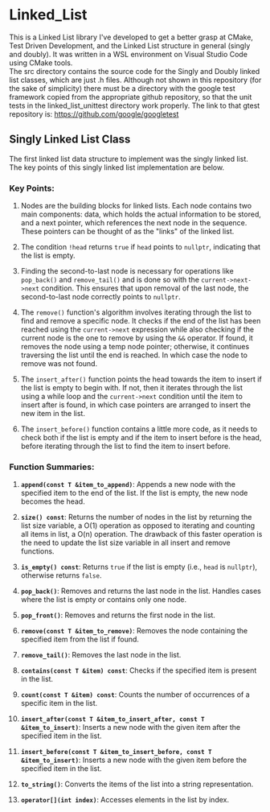# Linked_List
This is a Linked List library I've developed to get a better grasp at CMake, Test Driven Development, and the Linked List structure in general (singly and doubly). It was written in a WSL environment on Visual Studio Code using CMake tools. \
The src directory contains the source code for the Singly and Doubly linked list classes, which are just .h files. Although not shown in this repository (for the sake of simplicity) there must be a directory with the google test framework copied from the appropriate github repository, so that the unit tests in the linked_list_unittest directory work properly. The link to that gtest repository is: https://github.com/google/googletest

## Singly Linked List Class

The first linked list data structure to implement was the singly linked list. The key points of this singly linked list implementation are below. 

### Key Points:
1. Nodes are the building blocks for linked lists. Each node contains two main components: data, which holds the actual information to be stored, and a next pointer, which references the next node in the sequence. These pointers can be thought of as the "links" of the linked list.

2. The condition `!head` returns `true` if `head` points to `nullptr`, indicating that the list is empty. 

3. Finding the second-to-last node is necessary for operations like `pop_back()` and `remove_tail()` and is done so with the `current->next->next` condition. This ensures that upon removal of the last node, the second-to-last node correctly points to `nullptr`.

4. The `remove()` function's algorithm involves iterating through the list to find and remove a specific node. It checks if the end of the list has been reached using the `current->next` expression while also checking if the current node is the one to remove by using the `&&` operator. If found, it removes the node using a temp node pointer; otherwise, it continues traversing the list until the end is reached. In which case the node to remove was not found.

5. The `insert_after()` function points the head towards the item to insert if the list is empty to begin with. If not, then it iterates through the list using a while loop and the `current->next` condition until the item to insert after is found, in which case pointers are arranged to insert the new item in the list. 

6. The  `insert_before()` function contains a little more code, as it needs to check both if the list is empty and if the item to insert before is the head, before iterating through the list to find the item to insert before. 

### Function Summaries:

1. **`append(const T &item_to_append)`**: Appends a new node with the specified item to the end of the list. If the list is empty, the new node becomes the head.

2. **`size() const`**: Returns the number of nodes in the list by returning the list size variable, a O(1) operation as opposed to iterating and counting all items in list, a O(n) operation. The drawback of this faster operation is the need to update the list size variable in all insert and remove functions.

3. **`is_empty() const`**: Returns `true` if the list is empty (i.e., `head` is `nullptr`), otherwise returns `false`.

4. **`pop_back()`**: Removes and returns the last node in the list. Handles cases where the list is empty or contains only one node.

5. **`pop_front()`**: Removes and returns the first node in the list.

6. **`remove(const T &item_to_remove)`**: Removes the node containing the specified item from the list if found.

7. **`remove_tail()`**: Removes the last node in the list.

8. **`contains(const T &item) const`**: Checks if the specified item is present in the list.

9. **`count(const T &item) const`**: Counts the number of occurrences of a specific item in the list.

10. **`insert_after(const T &item_to_insert_after, const T &item_to_insert)`**: Inserts a new node with the given item after the specified item in the list.

11. **`insert_before(const T &item_to_insert_before, const T &item_to_insert)`**: Inserts a new node with the given item before the specified item in the list.

12. **`to_string()`**: Converts the items of the list into a string representation.

13. **`operator[](int index)`**: Accesses elements in the list by index.